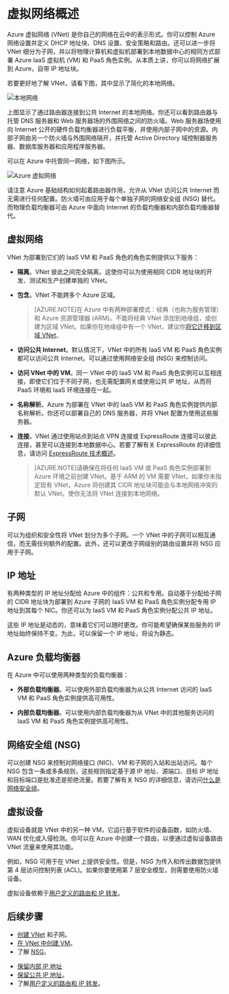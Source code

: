 <properties
   pageTitle="Azure 虚拟网络 (VNet) 概述"
   description="了解 Azure 中的虚拟网络 (VNet)"
   services="virtual-network"
   documentationCenter="na"
   authors="telmosampaio"
   manager="carolz"
   editor="tysonn" />
<tags
   ms.service="virtual-network"
   ms.date="09/14/2015"
   wacn.date="12/16/2015" />

# 虚拟网络概述

Azure 虚拟网络 (VNet) 是你自己的网络在云中的表示形式。你可以控制 Azure 网络设置并定义 DHCP 地址块、DNS 设置、安全策略和路由。还可以进一步将 VNet 细分为子网，并以将物理计算机和虚拟机部署到本地数据中心的相同方式部署 Azure IaaS 虚拟机 (VM) 和 PaaS 角色实例。从本质上讲，你可以将网络扩展到 Azure，自带 IP 地址块。

若要更好地了解 VNet，请看下图，其中显示了简化的本地网络。

![本地网络](./media/virtual-networks-overview/figure01.png)

上图显示了通过路由器连接到公共 Internet 的本地网络。你还可以看到路由器与托管 DNS 服务器和 Web 服务器场的外围网络之间的防火墙。Web 服务器场使用向 Internet 公开的硬件负载均衡器进行负载平衡，并使用内部子网中的资源。内部子网由另一个防火墙与外围网络隔开，并托管 Active Directory 域控制器服务器、数据库服务器和应用程序服务器。

可以在 Azure 中托管同一网络，如下图所示。

![Azure 虚拟网络](./media/virtual-networks-overview/figure02.png)

请注意 Azure 基础结构如何起着路由器作用，允许从 VNet 访问公共 Internet 而无需进行任何配置。防火墙可由应用于每个单独子网的网络安全组 (NSG) 替代。而物理负载均衡器可由 Azure 中面向 Internet 的负载均衡器和内部负载均衡器替代。

## 虚拟网络

VNet 为部署到它们的 IaaS VM 和 PaaS 角色的角色实例提供以下服务：

- **隔离**。VNet 彼此之间完全隔离。这使你可以为使用相同 CIDR 地址块的开发、测试和生产创建单独的 VNet。

- **包含**。VNet 不能跨多个 Azure 区域。

    >[AZURE.NOTE]在 Azure 中有两种部署模式：经典（也称为服务管理）和 Azure 资源管理器 (ARM)。不能将经典 VNet 添加到地缘组，或创建为区域 VNet。如果你在地缘组中有一个 VNet，建议你[将它迁移到区域 VNet](/documentation/articles/virtual-networks-migrate-to-regional-vnet)。

- **访问公共 Internet**。默认情况下，VNet 中的所有 IaaS VM 和 PaaS 角色实例都可以访问公共 Internet。可以通过使用网络安全组 (NSG) 来控制访问。

- **访问 VNet 中的 VM**。同一 VNet 中的 IaaS VM 和 PaaS 角色实例可以互相连接，即使它们位于不同子网，也无需配置网关或使用公共 IP 地址，从而将 PaaS 环境和 IaaS 环境连接在一起。

- **名称解析**。Azure 为部署在 VNet 中的 IaaS VM 和 PaaS 角色实例提供内部名称解析。你还可以部署自己的 DNS 服务器，并将 VNet 配置为使用这些服务器。

- **连接**。VNet 通过使用站点到站点 VPN 连接或 ExpressRoute 连接可以彼此连接，甚至可以连接到本地数据中心。若要了解有关 ExpressRoute 的详细信息，请访问 [ExpressRoute 技术概述](/documentation/articles/expressroute-introduction)。

    >[AZURE.NOTE]请确保在将任何 IaaS VM 或 PaaS 角色实例部署到 Azure 环境之前创建 VNet。基于 ARM 的 VM 需要 VNet，如果你未指定现有 VNet，Azure 将创建其 CIDR 地址块可能会与本地网络冲突的默认 VNet。使你无法将 VNet 连接到本地网络。

## 子网

可以为组织和安全性将 VNet 划分为多个子网。一个 VNet 中的子网可以相互通信，而无需任何额外的配置。此外，还可以更改子网级别的路由设置并将 NSG 应用于子网。

## IP 地址

有两种类型的 IP 地址分配给 Azure 中的组件：公共和专用。自动基于分配给子网的 CIDR 地址块为部署到 Azure 子网的 IaaS VM 和 PaaS 角色实例分配专用 IP 地址到其每个 NIC。你还可以为 IaaS VM 和 PaaS 角色实例分配公共 IP 地址。

这些 IP 地址是动态的，意味着它们可以随时更改。你可能希望确保某些服务的 IP 地址始终保持不变。为此，可以保留一个 IP 地址，将设为静态。

## Azure 负载均衡器

在 Azure 中可以使用两种类型的负载均衡器：

- **外部负载均衡器**。可以使用外部负载均衡器为从公共 Internet 访问的 IaaS VM 和 PaaS 角色实例提供高可用性。

- **内部负载均衡器**。可以使用内部负载均衡器为从 VNet 中的其他服务访问的 IaaS VM 和 PaaS 角色实例提供高可用性。

<!--若要了解有关 Azure 中的负载平衡的详细信息，请访问[负载均衡器概述](/documentation/articles/load-balancer-overview)。-->

## 网络安全组 (NSG)

可以创建 NSG 来控制对网络接口 (NIC)、VM 和子网的入站和出站访问。每个 NSG 包含一条或多条规则，这些规则指定基于源 IP 地址、源端口、目标 IP 地址和目标端口是批准还是拒绝流量。若要了解有关 NSG 的详细信息，请访问[什么是网络安全组](/documentation/articles/virtual-networks-nsg)。

## 虚拟设备

虚拟设备就是 VNet 中的另一种 VM，它运行基于软件的设备函数，如防火墙、WAN 优化或入侵检测。你可以在 Azure 中创建一个路由，以便通过虚拟设备路由 VNet 流量来使用其功能。

例如，NSG 可用于在 VNet 上提供安全性。但是，NSG 为传入和传出数据包提供第 4 层访问控制列表 (ACL)。如果你要使用第 7 层安全模型，则需要使用防火墙设备。

虚拟设备依赖于[用户定义的路由和 IP 转发](/documentation/articles/virtual-networks-udr-overview)。

## 后续步骤

- [创建 VNet](/documentation/articles/virtual-networks-create-a-vnet) 和子网。
- [在 VNet 中创建 VM](/documentation/articles/virtual-machines-windows-tutorial-classic-portal)。
- 了解 [NSG](/documentation/articles/virtual-networks-nsg)。
<!--- 了解[负载均衡器](/documentation/articles/load-balancer-overview)。-->
- [保留内部 IP 地址](/documentation/articles/virtual-networks-reserved-private-ip)
- [保留公共 IP 地址](/documentation/articles/virtual-networks-reserved-public-ip)。
- 了解[用户定义的路由和 IP 转发](/documentation/articles/virtual-networks-udr-overview)。

<!---HONumber=76-->